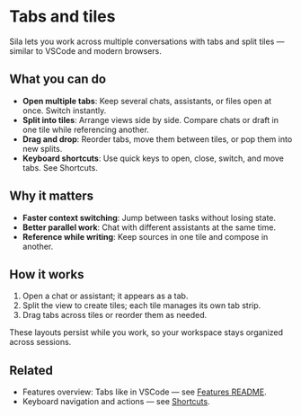 # Tabs and tiles 


Sila lets you work across multiple conversations with tabs and split tiles — similar to VSCode and modern browsers.

## What you can do

- **Open multiple tabs**: Keep several chats, assistants, or files open at once. Switch instantly.
- **Split into tiles**: Arrange views side by side. Compare chats or draft in one tile while referencing another.
- **Drag and drop**: Reorder tabs, move them between tiles, or pop them into new splits.
- **Keyboard shortcuts**: Use quick keys to open, close, switch, and move tabs. See Shortcuts.

## Why it matters

- **Faster context switching**: Jump between tasks without losing state.
- **Better parallel work**: Chat with different assistants at the same time.
- **Reference while writing**: Keep sources in one tile and compose in another.

## How it works

1. Open a chat or assistant; it appears as a tab.
2. Split the view to create tiles; each tile manages its own tab strip.
3. Drag tabs across tiles or reorder them as needed.

These layouts persist while you work, so your workspace stays organized across sessions.

## Related

- Features overview: Tabs like in VSCode — see [Features README](./README.md#tabs-like-in-vscode).
- Keyboard navigation and actions — see [Shortcuts](./shortcuts.md).
